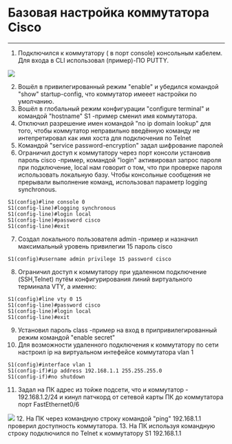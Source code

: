 # Базовая настройка коммутатора Cisco
_ _ _


1. Подключился к коммутатору ( в порт console) консольным кабелем. Для входа в СLI использовал (пример)-ПО PUTTY.
<image src="https://github.com/LLlMEJIb87/OTUS-learning/blob/master/2.%20Basic%20device%20configuration/podkluchenie_konsol'u.PNG">

2. Вошёл в привилегированный режим "enable" и убедился командой "show" startup-config, что коммутатор имееет настройки по умолчанию.
3. Вошёл в глобальный режим конфигурации "configure terminal" и командой "hostname" S1 -пример сменил имя коммутатора.
4. Отключил разрешение имен командой "no ip domain lookup" для того, чтобы коммутатор неправильно введённую команду не интепретировал как имя хоста для подключения по Telnet
5. Командой "service password-encryption" задал шифрование паролей
6. Ограничил доступ к коммутатору через порт консоли установив пароль cisco -пример, командой "login" активировал запрос пароля при подключение, local нам говорит о том, что при проверке пароля использовать локальную базу. Чтобы консольные сообщения не прерывали выполнение команд, использовал параметр logging synchronous.
```
S1(config)#line console 0
S1(config-line)#logging synchronous
S1(config-line)#login local
S1(config-line)#password cisco
S1(config-line)#exit
```
7. Создал локального пользователя admin -пример и назначил максимальный уровень привилегии 15 пароль cisco
```
S1(config)#username admin privilege 15 password cisco
```
8. Ограничил доступ к коммутатору при удаленном подключение (SSH,Telnet) путём конфигурирования линий виртуального терминала VTY, а именно:
```
S1(config)#line vty 0 15
S1(config-line)#password cisco
S1(config-line)#login local
S1(config-line)#exit
```
9. Установил пароль сlass -пример на вход в припривилегированный режим командой "enable secret"
10. Для возможности удаленного подключения к коммутатору по сети настроил ip на виртуальном интефейсе коммутатора vlan 1
```
S1(config)#interface vlan 1
S1(config-if)#ip address 192.168.1.1 255.255.255.0
S1(config-if)#no shutdown
```
11. Задал на ПК адрес из тойже подсети, что и коммутатор - 192.168.1.2/24 и кинул патчкорд от сетевой карты ПК до коммутатора порт FastEthernet0/6
<image src="https://github.com/LLlMEJIb87/OTUS-learning/blob/master/2.%20Basic%20device%20configuration/podkluchenie_ethernet.PNG">
12. На ПК через командную строку командой "ping" 192.168.1.1 проверил доступность коммутатора.
13. На ПК используя командную строку подключился по Telnet к коммутатору S1 192.168.1.1